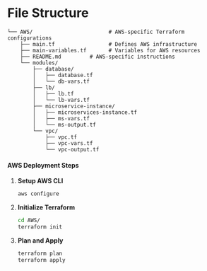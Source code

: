 # File Structure

```
└── AWS/                        # AWS-specific Terraform configurations
    ├── main.tf                 # Defines AWS infrastructure
    ├── main-variables.tf       # Variables for AWS resources
    ├── README.md         # AWS-specific instructions
    └── modules/        
        ├── database/
        │   ├── database.tf
        │   └── db-vars.tf
        ├── lb/
        │   ├── lb.tf
        │   └── lb-vars.tf  
        ├── microservice-instance/
        │   ├── microservices-instance.tf
        │   ├── ms-vars.tf
        │   └── ms-output.tf  
        └── vpc/
            ├── vpc.tf
            ├── vpc-vars.tf
            └── vpc-output.tf 
```


#### AWS Deployment Steps
1. **Setup AWS CLI**
   ```bash
   aws configure
   ```
2. **Initialize Terraform**
   ```bash
   cd AWS/
   terraform init
   ```
3. **Plan and Apply**
   ```bash
   terraform plan
   terraform apply
   ```
